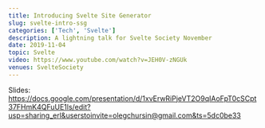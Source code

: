 ```yaml
---
title: Introducing Svelte Site Generator
slug: svelte-intro-ssg
categories: ['Tech', 'Svelte']
description: A lightning talk for Svelte Society November
date: 2019-11-04
topic: Svelte
video: https://www.youtube.com/watch?v=JEH0V-zNGUk
venues: SvelteSociety
---
```


Slides: https://docs.google.com/presentation/d/1xvErwRiPjeVT2O9qIAoFpT0cSCpt37FHmK4QFuUE1ls/edit?usp=sharing_erl&userstoinvite=olegchursin@gmail.com&ts=5dc0be33
